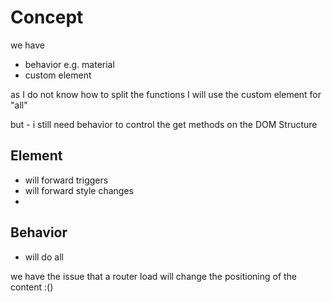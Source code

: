 # Concept

we have
- behavior e.g. material
- custom element


as I do not know how to split the functions I will use the custom element for "all"

but - i still need behavior to control the get methods on the DOM Structure

## Element
- will forward triggers
- will forward style changes
- 
## Behavior

- will do all

we have the issue that a router load will change the positioning of the content :()

